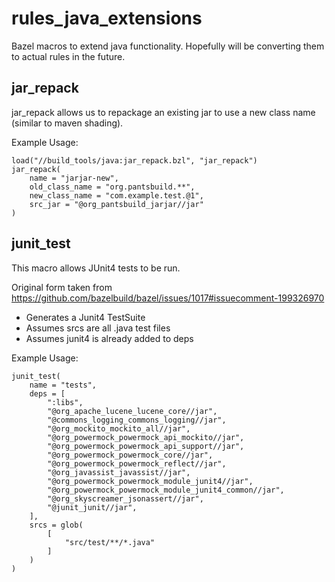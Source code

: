 # rules_java_extensions
Bazel macros to extend java functionality. Hopefully will be converting them to actual rules in the future.

## jar_repack
jar_repack allows us to repackage an existing jar to use a new class name (similar to maven shading).

Example Usage:
```
load("//build_tools/java:jar_repack.bzl", "jar_repack")
jar_repack(
    name = "jarjar-new",
    old_class_name = "org.pantsbuild.**",
    new_class_name = "com.example.test.@1",
    src_jar = "@org_pantsbuild_jarjar//jar"
)
```

## junit_test
This macro allows JUnit4 tests to be run.

Original form taken from https://github.com/bazelbuild/bazel/issues/1017#issuecomment-199326970

- Generates a Junit4 TestSuite
- Assumes srcs are all .java test files
- Assumes junit4 is already added to deps

Example Usage:
```
junit_test(
    name = "tests",
    deps = [
        ":libs",
        "@org_apache_lucene_lucene_core//jar",
        "@commons_logging_commons_logging//jar",
        "@org_mockito_mockito_all//jar",
        "@org_powermock_powermock_api_mockito//jar",
        "@org_powermock_powermock_api_support//jar",
        "@org_powermock_powermock_core//jar",
        "@org_powermock_powermock_reflect//jar",
        "@org_javassist_javassist//jar",
        "@org_powermock_powermock_module_junit4//jar",
        "@org_powermock_powermock_module_junit4_common//jar",
        "@org_skyscreamer_jsonassert//jar",
        "@junit_junit//jar",
    ],
    srcs = glob(
        [
            "src/test/**/*.java"
        ]
    )
)
```
